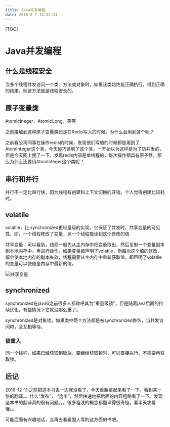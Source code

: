 ```yaml
---
title: Java并发编程
date: 2016-8-7 14:52:31
---
```


[TOC]

# Java并发编程

## 什么是线程安全

当多个线程并发访问一个类、方法或对象时，如果该类始终能正确执行，得到正确的结果，则该方法就是线程安全的。

## 原子变量类

AtomicIneger，AtomicLong，等等

之前接触到这种原子变量类还是在Redis写入的时候。为什么会用到这个呢？

之前看公司同事在操作redis的时候，发现他们写值的时候都是用到了AtomInteger这个类，今天碰巧读到了这个类，一开始以为这样是为了防并发的，但是今天网上搜了一下，发现redis内部是单线程的，每次操作都具有原子性。那么为什么还要用AtomInteger这个类呢？

## 串行和并行
并行不一定比串行快，因为线程有创建和上下文切换的开销，个人觉得创建比较耗时。

## volatile

volatile，比 synchronized更轻量级的实现，它保证了并发时，共享变量的可见性，即，一个线程修改了变量，另一个线程能读到这个修改的值

共享变量：可以看到，线程一般先从主内存中把变量取出，然后复制一个变量副本到本地内存中。再进行操作，如果变量被声明了volatile，则每次这个值的修改，都会使本地内存的副本失效，线程需要从主内存中重新获取值。即声明了volatile的变量可以使值是内存中最新的值。

![共享变量](http://ww4.sinaimg.cn/large/005H7Wvyjw1f9pdmcjay2j30cs0avgmy.jpg)



## synchronized

synchronized在java6之前很多人都称呼其为“重量级锁”，但是随着java后面的持续优化，有些情况下它就没那么重了。



synchronized是对象锁，如果类中两个方法都是被synchronized修饰，当并发访问时，会互相等待。



### 锁重入

同一个线程，如果已经获取到锁后，要继续获取锁时，可以直接执行，不需要再获取锁。

## 后记
2016-12-11:之前把这本书丢一边就没看了，今天重新拿起来看了一下。看到某一张的翻译。。什么“发布”， “逸出”，然后快速地把后面的内容粗略看了一下。发现这本书的翻译真的很有问题。。。很多粗浅的概念都翻译得很奇怪。看半天才看懂。。

可能后面有兴趣地话，会再去看看国人写的这方面的书吧。
